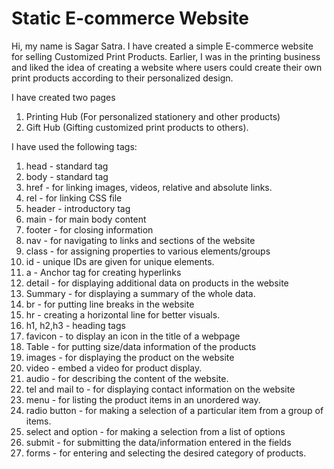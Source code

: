 # Static E-commerce Website
Hi, my name is Sagar Satra. I have created a simple E-commerce website for selling Customized Print Products.
Earlier, I was in the printing business and liked the idea of creating a website where users could create their own print products according to their personalized design.

I have created two pages 
1. Printing Hub (For personalized stationery and other products)
2. Gift Hub (Gifting customized print products to others).

I have used the following tags:
1. head - standard tag
2. body - standard tag
3. href - for linking images, videos, relative and absolute links.
4. rel - for linking CSS file
5. header - introductory tag
6. main - for main body content
7. footer - for closing information
8. nav - for navigating to links and sections of the website
9. class - for assigning properties to various elements/groups
10. id - unique IDs are given for unique elements.
11. a - Anchor tag for creating hyperlinks
12. detail - for displaying additional data on products in the website
13. Summary - for displaying a summary of the whole data.
14. br - for putting line breaks in the website
15. hr - creating a horizontal line for better visuals.
16. h1, h2,h3 - heading tags
17. favicon - to display an icon in the title of a webpage
18. Table - for putting size/data information of the products
19. images - for displaying the product on the website
20. video - embed a video for product display.
21. audio - for describing the content of the website.
22. tel and mail to - for displaying contact information on the website
23. menu - for listing the product items in an unordered way.
24. radio button - for making a selection of a particular item from a group of items.
25. select and option - for making a selection from a list of options
26. submit - for submitting the data/information entered in the fields
27. forms - for entering and selecting the desired category of products.
